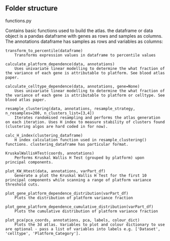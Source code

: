 ## Folder structure

functions.py

Contains basic functions used to build the atlas. the dataframe or data object is a pandas dataframe with genes as rows and samples as columns. The annotations dataframe has samples as rows and variables as columns:

	transform_to_percentile(dataframe)
		Transforms expression values in dataframe to percentile values

	calculate_platform_dependence(data, annotations)
		Uses univariate linear modelling to determine the what fraction of the variance of each gene is attributable to platform. See blood atlas paper. 

	calculate_celltype_dependence(data, annotations, gene=None)	
		Uses univariate linear modelling to determine the what fraction of the variance of each gene is attributable to platform or celltype. See blood atlas paper.

	resample_clustering(data, annotations, resample_strategy, n_resamples=200, n_clusters_list=[3,4])
		Iterates randomised resampling and performs the atlas generation on each iteration. Uses H index to measure stability of clusters found (clustering algos are hard coded in for now).

	calc_H_index(clustering_dataframe)
		H index calculation function used in resample_clustering() functions. clustering_dataframe has particular format.

	KruskalWallisHTest(coords, annotations)
		Performs Kruskal Wallis H Test (grouped by platform) upon principal components. 

	plot_KW_Htest(data, annotations, varPart_df)
		Generate a plot the Kruskal Wallis H Test for the first 10 principal components while scanning a range of platform variance threshold cuts.

	plot_gene_platform_dependence_distribution(varPart_df)
		Plots the distribution of platform variance fraction

	plot_gene_platform_dependence_cumulative_distribution(varPart_df)
		Plots the cumulative distribution of platform variance fraction

	plot_pca(pca_coords, annotations, pca, labels, colour_dict)
		Plots the 3d atlas. Variables to plot and colour dictionary to use are optional - pass a list of variables into labels e.g. ['Dataset', 'celltype', 'Platform_Category']. 
 
